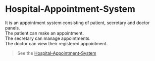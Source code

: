 # Hospital-Appointment-System
It is an appointment system consisting of patient, secretary and doctor panels.<br/>
The patient can make an appointment.<br/>
The secretary can manage appointments.<br/>
The doctor can view their registered appointment.<br/>
> See the [Hospital-Appointment-System](https://github.com/edacaam/Hospital-Appointment-System/tree/master/HastaneUygulamasi)
